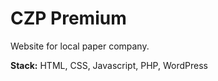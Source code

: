 # CZP Premium

Website for local paper company.

<b>Stack:</b> HTML, CSS, Javascript, PHP, WordPress
